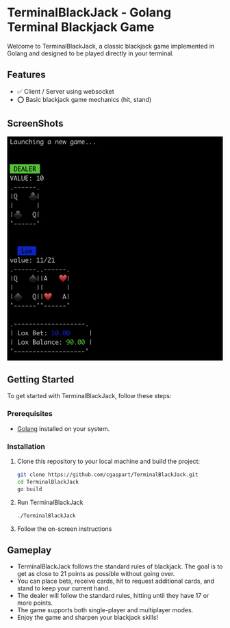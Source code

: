 # TerminalBlackJack - Golang Terminal Blackjack Game

Welcome to TerminalBlackJack, a classic blackjack game implemented in Golang and designed to be played directly in your terminal.

## Features
* :white_check_mark: Client / Server using websocket
* :o: Basic blackjack game mechanics (hit, stand)

## ScreenShots
![Alt Text](https://github.com/cgaspart/TerminalBlackJack/raw/main/screenshots/screen1.png)

## Getting Started

To get started with TerminalBlackJack, follow these steps:

### Prerequisites

- [Golang](https://golang.org/doc/install) installed on your system.

### Installation

1. Clone this repository to your local machine and build the project:

   ```bash
   git clone https://github.com/cgaspart/TerminalBlackJack.git
   cd TerminalBlackJack
   go build

2. Run TerminalBlackJack
   ```bash
   ./TerminalBlackJack
2. Follow the on-screen instructions 

## Gameplay

* TerminalBlackJack follows the standard rules of blackjack. The goal is to get as close to 21 points as possible without going over.
* You can place bets, receive cards, hit to request additional cards, and stand to keep your current hand.
* The dealer will follow the standard rules, hitting until they have 17 or more points.
* The game supports both single-player and multiplayer modes.
* Enjoy the game and sharpen your blackjack skills!
